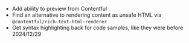 - Add ability to preview from Contentful
- Find an alternative to rendering content as unsafe HTML via `@contentful/rich-text-html-renderer`
- Get syntax highlighting back for code samples, like they were before 2024/12/29
